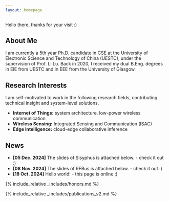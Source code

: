 ```yaml
---
layout: homepage
---
```

Hello there, thanks for your visit :)

## About Me

I am currently a 5th year Ph.D. candidate in CSE at the University of Electronic Science and Technology of China (UESTC), under the supervision of Prof. Li Lu. Back in 2020, I received my dual B.Eng. degrees in EIE from UESTC and in EEE from the University of Glasgow.



<!--I am currently a 5th year Ph.D. candidate in the Department of Computer Science and Engineering (CSE) at the University of Electronic Science and Technology of China (UESTC), under the supervision of Prof. Li Lu. Back in 2020, I received my dual B.Eng. degrees in Electronic and Information Engineering (EIE) from UESTC and in Electronic and Electrical Engineering (EEE) from the University of Glasgow (UofG).-->

## Research Interests

I am self-motivated to work in the following research fields, contributing technical insight and system-level solutions.
- **Internet of Things:** system architecture, low-power wireless communication
- **Wireless Sensing:** Integrated Sensing and Communication (ISAC)
- **Edge Intelligence:** cloud-edge collaborative inference

## News

- **[05 Dec. 2024]** The slides of Sisyphus is attached below. - check it out :)
- **[08 Nov. 2024]** The slides of RFBus is attached below. - check it out :)
- **[18 Oct. 2024]** Hello world! - this page is online :)

{% include_relative _includes/honors.md %}

{% include_relative _includes/publications_v2.md %}

<center>
<script type="text/javascript" id="clstr_globe" src="//clustrmaps.com/globe.js?cl=ffffff&w=200&t=n&d=FmQ5kiXswnP_YZuArH8qTTl_AO9bWgSjP0wmUzPx9ys"></script>
</center>
<!-- {% include_relative _includes/services.md %} -->
